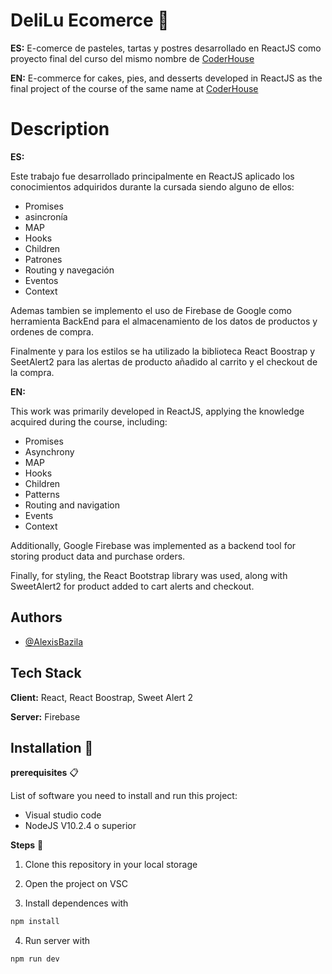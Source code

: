 # DeliLu Ecomerce 🛒

**ES:** E-comerce de pasteles, tartas y postres desarrollado en ReactJS como proyecto final del curso del mismo nombre de [CoderHouse](https://www.coderhouse.com/ar/online/reactjs)

**EN:** E-commerce for cakes, pies, and desserts developed in ReactJS as the final project of the course of the same name at [CoderHouse](https://www.coderhouse.com/ar/online/reactjs)

# Description

**ES:**

Este trabajo fue desarrollado principalmente en ReactJS aplicado los conocimientos adquiridos durante la cursada siendo alguno de ellos:

- Promises
- asincronía
- MAP
- Hooks
- Children
- Patrones
- Routing y navegación
- Eventos
- Context

Ademas tambien se implemento el uso de Firebase de Google como herramienta BackEnd para el almacenamiento de los datos de productos y ordenes de compra.

Finalmente y para los estilos se ha utilizado la biblioteca React Boostrap y SeetAlert2 para las alertas de producto añadido al carrito y el checkout de la compra.

**EN:**

This work was primarily developed in ReactJS, applying the knowledge acquired during the course, including:

- Promises
- Asynchrony
- MAP
- Hooks
- Children
- Patterns
- Routing and navigation
- Events
- Context

Additionally, Google Firebase was implemented as a backend tool for storing product data and purchase orders.

Finally, for styling, the React Bootstrap library was used, along with SweetAlert2 for product added to cart alerts and checkout.

## Authors

- [@AlexisBazila](https://github.com/AlexisBazila)

## Tech Stack

**Client:** React, React Boostrap, Sweet Alert 2

**Server:** Firebase

## Installation 💽

**prerequisites** 📋

List of software you need to install and run this project:

- Visual studio code
- NodeJS V10.2.4 o superior

**Steps** 🔧

1. Clone this repository in your local storage

2. Open the project on VSC

3. Install dependences with

```bash
npm install
```

4. Run server with

```bash
npm run dev
```
